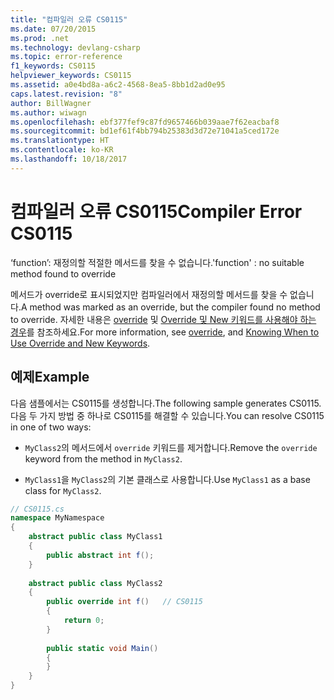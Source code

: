 ```yaml
---
title: "컴파일러 오류 CS0115"
ms.date: 07/20/2015
ms.prod: .net
ms.technology: devlang-csharp
ms.topic: error-reference
f1_keywords: CS0115
helpviewer_keywords: CS0115
ms.assetid: a0e4bd8a-a6c2-4568-8ea5-8bb1d2ad0e95
caps.latest.revision: "8"
author: BillWagner
ms.author: wiwagn
ms.openlocfilehash: ebf377fef9c87fd9657466b039aae7f62eacbaf8
ms.sourcegitcommit: bd1ef61f4bb794b25383d3d72e71041a5ced172e
ms.translationtype: HT
ms.contentlocale: ko-KR
ms.lasthandoff: 10/18/2017
---
```

# <a name="compiler-error-cs0115"></a><span data-ttu-id="c7496-102">컴파일러 오류 CS0115</span><span class="sxs-lookup"><span data-stu-id="c7496-102">Compiler Error CS0115</span></span>
<span data-ttu-id="c7496-103">‘function’: 재정의할 적절한 메서드를 찾을 수 없습니다.</span><span class="sxs-lookup"><span data-stu-id="c7496-103">'function' : no suitable method found to override</span></span>  
  
 <span data-ttu-id="c7496-104">메서드가 override로 표시되었지만 컴파일러에서 재정의할 메서드를 찾을 수 없습니다.</span><span class="sxs-lookup"><span data-stu-id="c7496-104">A method was marked as an override, but the compiler found no method to override.</span></span> <span data-ttu-id="c7496-105">자세한 내용은 [override](../../../csharp/language-reference/keywords/override.md) 및 [Override 및 New 키워드를 사용해야 하는 경우](../../../csharp/programming-guide/classes-and-structs/knowing-when-to-use-override-and-new-keywords.md)를 참조하세요.</span><span class="sxs-lookup"><span data-stu-id="c7496-105">For more information, see [override](../../../csharp/language-reference/keywords/override.md), and [Knowing When to Use Override and New Keywords](../../../csharp/programming-guide/classes-and-structs/knowing-when-to-use-override-and-new-keywords.md).</span></span>  
  
## <a name="example"></a><span data-ttu-id="c7496-106">예제</span><span class="sxs-lookup"><span data-stu-id="c7496-106">Example</span></span>  
 <span data-ttu-id="c7496-107">다음 샘플에서는 CS0115를 생성합니다.</span><span class="sxs-lookup"><span data-stu-id="c7496-107">The following sample generates CS0115.</span></span> <span data-ttu-id="c7496-108">다음 두 가지 방법 중 하나로 CS0115를 해결할 수 있습니다.</span><span class="sxs-lookup"><span data-stu-id="c7496-108">You can resolve CS0115 in one of two ways:</span></span>  
  
-   <span data-ttu-id="c7496-109">`MyClass2`의 메서드에서 `override` 키워드를 제거합니다.</span><span class="sxs-lookup"><span data-stu-id="c7496-109">Remove the `override` keyword from the method in `MyClass2`.</span></span>  
  
-   <span data-ttu-id="c7496-110">`MyClass1`을 `MyClass2`의 기본 클래스로 사용합니다.</span><span class="sxs-lookup"><span data-stu-id="c7496-110">Use `MyClass1` as a base class for `MyClass2`.</span></span>  
  
```csharp  
// CS0115.cs  
namespace MyNamespace  
{  
    abstract public class MyClass1  
    {  
        public abstract int f();  
    }  
  
    abstract public class MyClass2  
    {  
        public override int f()   // CS0115  
        {  
            return 0;  
        }  
  
        public static void Main()  
        {  
        }  
    }  
}  
```
